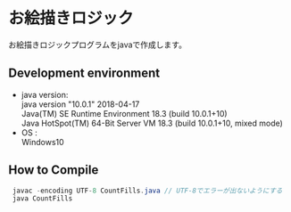# お絵描きロジック
お絵描きロジックプログラムをjavaで作成します。

## Development environment
  * java version: <br>
  java version "10.0.1" 2018-04-17<br>
  Java(TM) SE Runtime Environment 18.3 (build 10.0.1+10)<br>
  Java HotSpot(TM) 64-Bit Server VM 18.3 (build 10.0.1+10, mixed mode)<br>
  * OS : <br>
  Windows10

## How to Compile
```java
 javac -encoding UTF-8 CountFills.java // UTF-8でエラーが出ないようにする
 java CountFills
```
